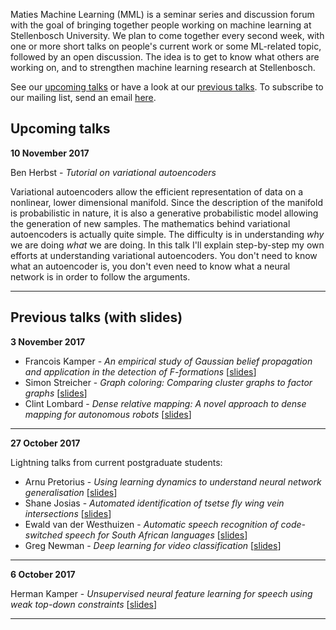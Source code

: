 Maties Machine Learning (MML) is a seminar series and discussion forum with the goal of bringing together people working on machine learning at Stellenbosch University. We plan to come together every second week, with one or more short talks on people's current work or some ML-related topic, followed by an open discussion. The idea is to get to know what others are working on, and to strengthen machine learning research at Stellenbosch.

See our [upcoming talks](#upcoming-talks) or have a look at our [previous talks](#previous-talks). To subscribe to our mailing list, send an email <a href="mailto:sympa [at] sympa [dot] sun [dot] ac [dot] za?subject=subscribe mml">here</a>.


## Upcoming talks

**10 November 2017**

Ben Herbst - _Tutorial on variational autoencoders_

Variational autoencoders allow the efficient representation of data on a nonlinear, lower dimensional manifold. Since the description of the manifold is probabilistic in nature, it is also a generative probabilistic model allowing the  generation of new samples. The mathematics behind variational autoencoders is actually quite  simple. The difficulty is in understanding _why_ we are doing _what_ we are doing. In this talk I'll explain step-by-step my own efforts at understanding variational autoencoders. You don't need to know what an autoencoder is, you don't even need to know what a neural network is in order to follow the arguments. 

* * *

## Previous talks (with slides)

**3 November 2017**

- Francois Kamper - _An empirical study of Gaussian belief propagation and application in the detection of F-formations_ [[slides](slides/2017-11-03_kamper.pdf)]
- Simon Streicher - _Graph coloring: Comparing cluster graphs to factor graphs_ [[slides](slides/2017-11-03_lombard.pdf)]
- Clint Lombard - _Dense relative mapping: A novel approach to dense mapping for autonomous robots_ [[slides](slides/2017-11-03_streicher.pdf)]

* * *

**27 October 2017**

Lightning talks from current postgraduate students:

- Arnu Pretorius - _Using learning dynamics to understand neural network generalisation_ [[slides](slides/2017-10-27_pretorius.pdf)]
- Shane Josias - _Automated identification of tsetse fly wing vein intersections_ [[slides](slides/2017-10-27_josias.pdf)]
- Ewald van der Westhuizen - _Automatic speech recognition of code-switched speech for South African languages_ [[slides](slides/2017-10-27_vanderwesthuizen.pptx)]
- Greg Newman - _Deep learning for video classification_ [[slides](slides/2017-10-27_newman.pdf)]

* * *

**6 October 2017**

Herman Kamper - _Unsupervised neural feature learning for speech using weak top-down constraints_ [[slides](slides/2017-10-06_kamper.pdf)]

* * *
